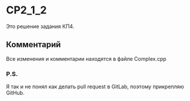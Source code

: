 # CP2_1_2
Это решение задания КП4.

## Комментарий
Все изменения и комментарии находятся в файле Complex.cpp

### P.S.
Я так и не понял как делать pull request в GitLab, поэтому прикрепляю GitHub.
